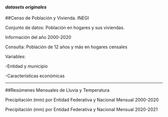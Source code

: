 #### _datasets originales_

##Censo de Población y Vivienda. INEGI 

Conjunto de datos: Población en hogares y sus viviendas. 

Información del año 2000-2020

Consulta: Población de 12 años y más en hogares censales

  Variables:
  
  -Entidad y municipio
  
  -Características económicas	

  -----------------------------------------------------------------------------

##Resúmenes Mensuales de Lluvia y Temperatura 

Precipitación (mm) por Entidad Federativa y Nacional Mensual 2000-2020

Precipitación (mm) por Entidad Federativa y Nacional Mensual 2020-2021
